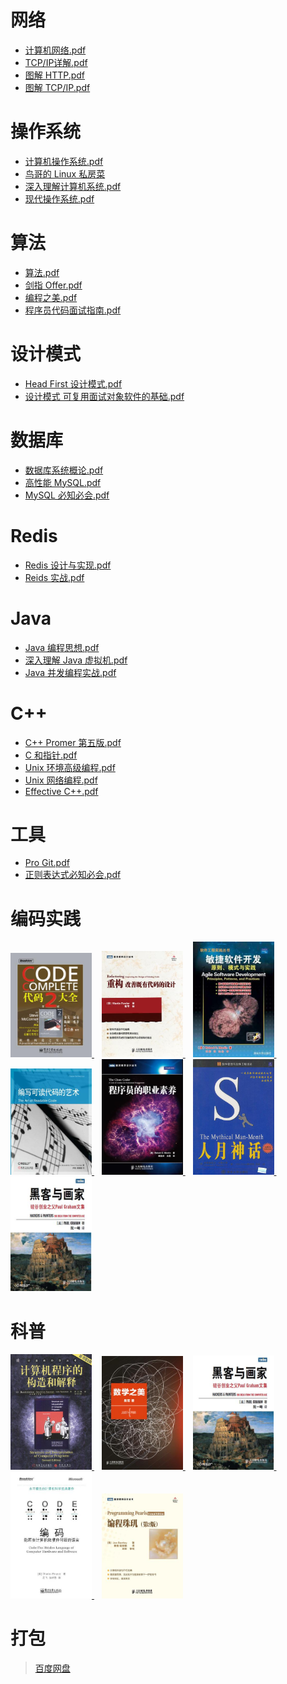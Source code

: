 # 网络

- [计算机网络.pdf](https://pan.baidu.com/s/1EXaJbNckzuQMOCyamzjL_Q)
- [TCP/IP详解.pdf](https://pan.baidu.com/s/1oBbA9LOevcJ_reg8y5kOvw)
- [图解 HTTP.pdf](https://pan.baidu.com/s/1M0AHXqG9sP9Bxne6u0JK8A)
- [图解 TCP/IP.pdf](https://pan.baidu.com/s/1y0P-VFlWKdOPW7YB60OWlw)

# 操作系统

- [计算机操作系统.pdf](https://pan.baidu.com/s/1C-MgvslLKd1buwmebti6Qg)
- [鸟哥的 Linux 私房菜](https://pan.baidu.com/s/1Qm2G4rghPorQeH5J9fDHTg)
- [深入理解计算机系统.pdf](https://pan.baidu.com/s/1OoyVI90fK1Q9eixzH9jnpQ)
- [现代操作系统.pdf](https://pan.baidu.com/s/12mTkrpLsb7tz11cGn_KZ4w)

# 算法

- [算法.pdf](https://pan.baidu.com/s/1Va1R66d13ynmita8nfkRPg)
- [剑指 Offer.pdf](https://pan.baidu.com/s/1HmGwXvTcHDrQnUAL1wWE3g)
- [编程之美.pdf](https://pan.baidu.com/s/1SZGUbvKpKOomM-iYxe_GGw)
- [程序员代码面试指南.pdf](https://pan.baidu.com/s/10EoXyW33MnYJUX5YeD5pPg)

# 设计模式

- [Head First 设计模式.pdf](https://pan.baidu.com/s/1JOO4M3c6EGB5xHz_-aGtDQ)
- [设计模式 可复用面试对象软件的基础.pdf](https://pan.baidu.com/s/1n41aEgGuRg9hQ-9iwOxc5A)

# 数据库

- [数据库系统概论.pdf](https://pan.baidu.com/s/1xhYsZUi2fugLf9jxSWA0pQ)
- [高性能 MySQL.pdf](https://pan.baidu.com/s/1aXRWznphuiEc4XRXpM1qLA)
- [MySQL 必知必会.pdf](https://pan.baidu.com/s/182JK19-rvbISYAv4aLk7xg)

# Redis

- [Redis 设计与实现.pdf](https://pan.baidu.com/s/1XovYaApdsVsd97pLCwAvpA)
- [Reids 实战.pdf](https://pan.baidu.com/s/1bfbiPjoBEaNUs6qLWVEIJw)

# Java

- [Java 编程思想.pdf](https://pan.baidu.com/s/1iNBkY9ANUcmeSp4VjBGhRQ)
- [深入理解 Java 虚拟机.pdf](https://pan.baidu.com/s/1zdATX8Qs-RMk6DN7iqECYw)
- [Java 并发编程实战.pdf](https://pan.baidu.com/s/1LkPVPrT_3BYFkfxieBkeVw)

# C++

- [C++ Promer 第五版.pdf](https://pan.baidu.com/s/1VhhqN7oVcrv0KhF32CXRLQ)
- [C 和指针.pdf](https://pan.baidu.com/s/1u3-QrdnkHo5ScUK84v7C5w)
- [Unix 环境高级编程.pdf](https://pan.baidu.com/s/1K6xm3YlV53trCxyGR0j_gQ)
- [Unix 网络编程.pdf](https://pan.baidu.com/s/10iFqDOHSveJC3VC7dl1vMw)
- [Effective C++.pdf](https://pan.baidu.com/s/1o-hgLJ4XvXAHeFhWAuuiFQ)

# 工具

- [Pro Git.pdf](https://pan.baidu.com/s/1zYoS3lB1yCCT-So1YeoRuA)
- [正则表达式必知必会.pdf](https://pan.baidu.com/s/1ybA1qvjx4p844Pd8zDlx7Q)

# 编码实践

<a href="https://pan.baidu.com/s/1H1ilY54BISk7oDaKYpcrwA"> <img src="s1495029.jpg" width="130"/> </a> &nbsp;&nbsp; <a href="https://pan.baidu.com/s/1pWGwRRVxtpSmlsK7B1uU7Q"> <img src="s4157180.jpg" width="130"/> </a> &nbsp;&nbsp; <a href="https://pan.baidu.com/s/1HGHeahqtscz7iczhK7ps-Q"> <img src="s1671095.jpg" width="130"/> </a> &nbsp;&nbsp; <a href="https://pan.baidu.com/s/14uxNIdeXKLOnUJ6LMRndPg"> <img src="s10328621.jpg" width="130"/> </a> &nbsp;&nbsp; <a href="https://pan.baidu.com/s/17sIRZxCf_uJMZNnqAHEDkA"> <img src="s11194203.jpg" width="130"/> </a>  &nbsp;&nbsp; <a href="https://pan.baidu.com/s/1MaNeNsoqlTMn2uuT1QrsHQ"> <img src="s1086045.jpg" width="130"/> </a> &nbsp;&nbsp; <a href="https://pan.baidu.com/s/1s0vhcWxN_36PpZeJoOHrKA"> <img src="s4669554.jpg" width="130"/> </a>

# 科普

<a href="https://pan.baidu.com/s/1fKo7ntvQUettvjaTQqyCEw"> <img src="s1113106.jpg" width="130"/> </a> &nbsp;&nbsp; <a href="https://pan.baidu.com/s/1dNFZcBdDhA80-pWT1qcQSg"> <img src="s9114855.jpg" width="130"/> </a> &nbsp;&nbsp; <a href="https://pan.baidu.com/s/1s0vhcWxN_36PpZeJoOHrKA"> <img src="s4669554.jpg" width="130"/> </a> &nbsp;&nbsp; <a href="https://pan.baidu.com/s/1fII84UPuo8aIxDkOakvUVg"> <img src="s4379914.jpg" width="130"/> </a> &nbsp;&nbsp; <a href="https://pan.baidu.com/s/1XarJowXrxoBtKdmVCGcm1w"> <img src="s4687321.jpg" width="130"/> </a> 

# 打包

> [百度网盘](https://pan.baidu.com/s/1o9oD1s2#list/path=%2F&parentPath=%2F)
